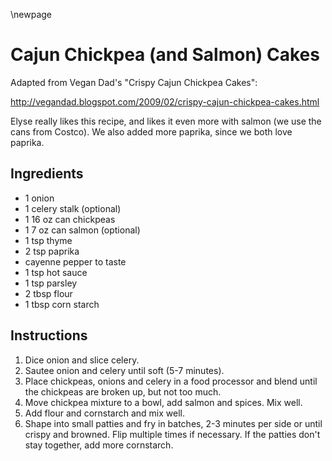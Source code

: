 \newpage

# Cajun Chickpea (and Salmon) Cakes

Adapted from Vegan Dad's "Crispy Cajun Chickpea Cakes":

http://vegandad.blogspot.com/2009/02/crispy-cajun-chickpea-cakes.html

Elyse really likes this recipe, and likes it even more with salmon (we use the
cans from Costco). We also added more paprika, since we both love paprika.

## Ingredients

  * 1 onion
  * 1 celery stalk (optional)
  * 1 16 oz can chickpeas
  * 1 7 oz can salmon (optional)
  * 1 tsp thyme
  * 2 tsp paprika
  * cayenne pepper to taste
  * 1 tsp hot sauce
  * 1 tsp parsley
  * 2 tbsp flour
  * 1 tbsp corn starch

## Instructions

 1. Dice onion and slice celery.
 2. Sautee onion and celery until soft (5-7 minutes).
 3. Place chickpeas, onions and celery in a food processor and blend until the
    chickpeas are broken up, but not too much.
 4. Move chickpea mixture to a bowl, add salmon and spices. Mix well.
 5. Add flour and cornstarch and mix well.
 6. Shape into small patties and fry in batches, 2-3 minutes per side or until
    crispy and browned. Flip multiple times if necessary. If the patties don't
    stay together, add more cornstarch.
